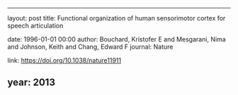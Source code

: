 ---
layout: post
title: Functional organization of human sensorimotor cortex for speech articulation

date: 1996-01-01 00:00
author: Bouchard, Kristofer E and Mesgarani, Nima and Johnson, Keith and Chang, Edward F
journal: Nature

link: https://doi.org/10.1038/nature11911

year: 2013
-----